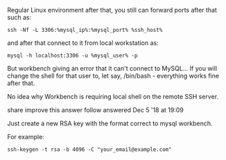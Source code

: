 Regular Linux environment after that, you still can forward ports after that such as:

```
ssh -Nf -L 3306:%mysql_ip%:%mysql_port% %ssh_host%
```

and after that connect to it from local workstation as:

```
mysql -h localhost:3306 -u %mysql_user% -p
```

But workbench giving an error that it can't connect to MySQL... 
If you will change the shell for that user to, let say, /bin/bash - everything works fine after that.

No idea why Workbench is requiring local shell on the remote SSH server.

share  improve this answer  follow 
answered Dec 5 '18 at 19:09


Just create a new RSA key with the format correct to mysql workbench.

For example:

```
ssh-keygen -t rsa -b 4096 -C "your_email@example.com"
```

